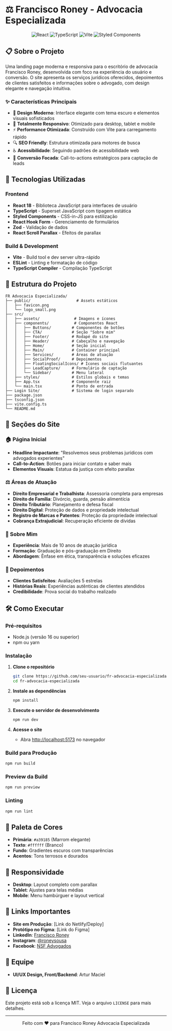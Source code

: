 # ⚖️ Francisco Roney - Advocacia Especializada

<div align="center">
  <img src="https://img.shields.io/badge/React-18.2.0-blue?style=for-the-badge&logo=react" alt="React" />
  <img src="https://img.shields.io/badge/TypeScript-4.9.3-blue?style=for-the-badge&logo=typescript" alt="TypeScript" />
  <img src="https://img.shields.io/badge/Vite-4.0.0-646CFF?style=for-the-badge&logo=vite" alt="Vite" />
  <img src="https://img.shields.io/badge/Styled_Components-5.3.6-DB7093?style=for-the-badge&logo=styled-components" alt="Styled Components" />
</div>

## 📋 Sobre o Projeto

Uma landing page moderna e responsiva para o escritório de advocacia Francisco Roney, desenvolvida com foco na experiência do usuário e conversão. O site apresenta os serviços jurídicos oferecidos, depoimentos de clientes satisfeitos e informações sobre o advogado, com design elegante e navegação intuitiva.

### ✨ Características Principais

- 🎨 **Design Moderno**: Interface elegante com tema escuro e elementos visuais sofisticados
- 📱 **Totalmente Responsivo**: Otimizado para desktop, tablet e mobile
- ⚡ **Performance Otimizada**: Construído com Vite para carregamento rápido
- 🔍 **SEO Friendly**: Estrutura otimizada para motores de busca
- ♿ **Acessibilidade**: Seguindo padrões de acessibilidade web
- 🎯 **Conversão Focada**: Call-to-actions estratégicos para captação de leads

## 🚀 Tecnologias Utilizadas

### Frontend
- **React 18** - Biblioteca JavaScript para interfaces de usuário
- **TypeScript** - Superset JavaScript com tipagem estática
- **Styled Components** - CSS-in-JS para estilização
- **React Hook Form** - Gerenciamento de formulários
- **Zod** - Validação de dados
- **React Scroll Parallax** - Efeitos de parallax

### Build & Development
- **Vite** - Build tool e dev server ultra-rápido
- **ESLint** - Linting e formatação de código
- **TypeScript Compiler** - Compilação TypeScript

## 📁 Estrutura do Projeto

```
FR Advocacia Especializada/
├── public/                    # Assets estáticos
│   ├── favicon.png
│   └── logo_small.png
├── src/
│   ├── assets/               # Imagens e ícones
│   ├── components/           # Componentes React
│   │   ├── Buttons/         # Componentes de botões
│   │   ├── CTA/             # Seção "Sobre mim"
│   │   ├── Footer/          # Rodapé do site
│   │   ├── Header/          # Cabeçalho e navegação
│   │   ├── Home/            # Seção inicial
│   │   ├── Main/            # Container principal
│   │   ├── Services/        # Áreas de atuação
│   │   ├── SocialProof/     # Depoimentos
│   │   ├── FloatingSocialIcons/ # Ícones sociais flutuantes
│   │   ├── LeadCapture/     # Formulário de captação
│   │   └── Sidebar/         # Menu lateral
│   ├── styles/              # Estilos globais e temas
│   ├── App.tsx              # Componente raiz
│   └── main.tsx             # Ponto de entrada
├── Login Site/              # Sistema de login separado
├── package.json
├── tsconfig.json
├── vite.config.ts
└── README.md
```

## 🎯 Seções do Site

### 🏠 Página Inicial
- **Headline Impactante**: "Resolvemos seus problemas jurídicos com advogados experientes"
- **Call-to-Action**: Botões para iniciar contato e saber mais
- **Elementos Visuais**: Estatua da justiça com efeito parallax

### ⚖️ Áreas de Atuação
- **Direito Empresarial e Trabalhista**: Assessoria completa para empresas
- **Direito de Família**: Divórcio, guarda, pensão alimentícia
- **Direito Tributário**: Planejamento e defesa fiscal
- **Direito Digital**: Proteção de dados e propriedade intelectual
- **Registro de Marcas e Patentes**: Proteção da propriedade intelectual
- **Cobrança Extrajudicial**: Recuperação eficiente de dívidas

### 👤 Sobre Mim
- **Experiência**: Mais de 10 anos de atuação jurídica
- **Formação**: Graduação e pós-graduação em Direito
- **Abordagem**: Ênfase em ética, transparência e soluções eficazes

### 💬 Depoimentos
- **Clientes Satisfeitos**: Avaliações 5 estrelas
- **Histórias Reais**: Experiências autênticas de clientes atendidos
- **Credibilidade**: Prova social do trabalho realizado

## 🛠️ Como Executar

### Pré-requisitos
- Node.js (versão 16 ou superior)
- npm ou yarn

### Instalação

1. **Clone o repositório**
   ```bash
   git clone https://github.com/seu-usuario/fr-advocacia-especializada.git
   cd fr-advocacia-especializada
   ```

2. **Instale as dependências**
   ```bash
   npm install
   ```

3. **Execute o servidor de desenvolvimento**
   ```bash
   npm run dev
   ```

4. **Acesse o site**
   - Abra [http://localhost:5173](http://localhost:5173) no navegador

### Build para Produção

```bash
npm run build
```

### Preview da Build

```bash
npm run preview
```

### Linting

```bash
npm run lint
```

## 🎨 Paleta de Cores

- **Primária**: `#a39185` (Marrom elegante)
- **Texto**: `#ffffff` (Branco)
- **Fundo**: Gradientes escuros com transparências
- **Acentos**: Tons terrosos e dourados

## 📱 Responsividade

- **Desktop**: Layout completo com parallax
- **Tablet**: Ajustes para telas médias
- **Mobile**: Menu hambúrguer e layout vertical

## 🔗 Links Importantes

- **Site em Produção**: [Link do Netlify/Deploy]
- **Protótipo no Figma**: [Link do Figma]
- **LinkedIn**: [Francisco Roney](https://linkedin.com/in/francisco-roney-de-sousa-ribeiro-33aa9185)
- **Instagram**: [@roneysousa](https://www.instagram.com/roneysousa/)
- **Facebook**: [NSF Advogados](https://facebook.com/nsfadvogados/)

## 👥 Equipe

- **UI/UX Design, Front/Backend**: Artur Maciel

## 📄 Licença

Este projeto está sob a licença MIT. Veja o arquivo `LICENSE` para mais detalhes.

---

<div align="center">
  <p>Feito com ❤️ para Francisco Roney Advocacia Especializada</p>
</div>
